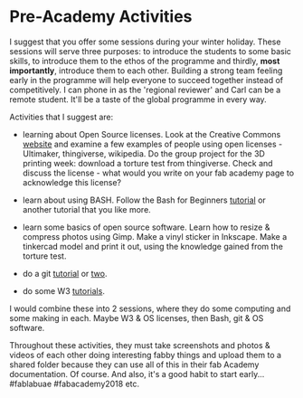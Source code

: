 # Pre-Academy Activities

I suggest that you offer some sessions during your winter holiday. These sessions will serve three purposes: to introduce the students to some basic skills, to introduce them to the ethos of the programme and thirdly, **most importantly**, introduce them to each other. Building a strong team feeling early in the programme will help everyone to succeed together instead of competitively. I can phone in as the 'regional reviewer' and Carl can be a remote student. It'll be a taste of the global programme in every way.

Activities that I suggest are:

- learning about Open Source licenses. Look at the Creative Commons [website](https://creativecommons.org/) and examine a few examples of people using open licenses - Ultimaker, thingiverse, wikipedia. Do the group project for the 3D printing week: download a torture test from thingiverse. Check and discuss the license - what would you write on your fab academy page to acknowledge this license?

- learn about using BASH. Follow the Bash for Beginners [tutorial](https://help.ubuntu.com/community/Beginners/BashScripting) or another tutorial that you like more.

- learn some basics of open source software. Learn how to resize & compress photos using Gimp. Make a vinyl sticker in Inkscape. Make a tinkercad model and print it out, using the knowledge gained from the torture test.  

- do a git [tutorial](https://try.github.io/levels/1/challenges/1) or [two](http://learngitbranching.js.org/).

- do some W3 [tutorials](https://www.w3schools.com/). 

I would combine these into 2 sessions, where they do some computing and some making in each. Maybe W3 & OS licenses, then Bash, git & OS software.

Throughout these activities, they must take screenshots and photos & videos of each other doing interesting fabby things and upload them to a shared folder because they can use all of this in their fab Academy documentation. Of course. And also, it's a good habit to start early... #fablabuae #fabacademy2018 etc.

